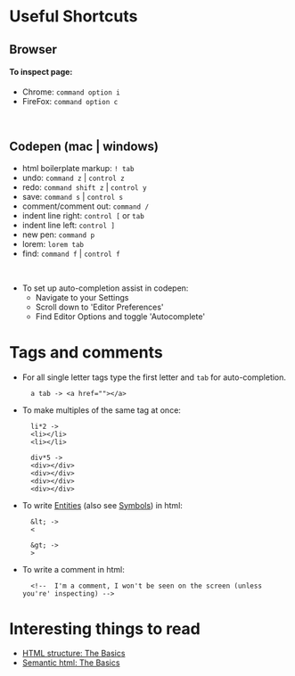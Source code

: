 # Useful Shortcuts

## Browser
#### To inspect page:
- Chrome: `command option i`
- FireFox: `command option c`
<br>

## Codepen (mac | windows)
- html boilerplate markup: `! tab` 
- undo: `command z` | `control z`
- redo: `command shift z` | `control y`
- save: `command s` | `control s`
- comment/comment out: `command /`
- indent line right: `control [` or `tab`
- indent line left: `control ]`
- new pen: `command p`
- lorem: `lorem tab`
- find: `command f` | `control f`
<br> 

- To set up auto-completion assist in codepen: 
    - Navigate to your Settings
    - Scroll down to 'Editor Preferences'
    - Find Editor Options and toggle 'Autocomplete'


# Tags and comments
- For all single letter tags type the first letter and `tab` for auto-completion. 

        a tab -> <a href=""></a>

- To make multiples of the same tag at once:

        li*2 -> 
        <li></li>
        <li></li>

        div*5 -> 
        <div></div>
        <div></div>
        <div></div>
        <div></div>

- To write [Entities](https://www.w3schools.com/html/html_entities.asp) (also see [Symbols](https://www.w3schools.com/html/html_symbols.asp)) in html:

        &lt; -> 
        <

        &gt; ->
        >

- To write a comment in html:
        
        <!--  I'm a comment, I won't be seen on the screen (unless you're' inspecting) -->

# Interesting things to read

- [HTML structure: The Basics](https://www.w3schools.com/html/html_intro.asp)
- [Semantic html: The Basics](https://dev.to/thibpat/semantic-html-basics-in-5-minutes-ultralearning-2020-1fm0)

